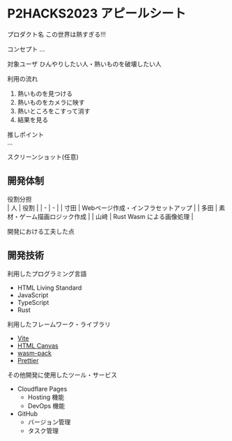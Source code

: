 # P2HACKS2023 アピールシート 

プロダクト名
この世界は熱すぎる!!!

コンセプト
...

対象ユーザ
ひんやりしたい人・熱いものを破壊したい人

利用の流れ  
1. 熱いものを見つける
1. 熱いものをカメラに映す
1. 熱いところをこすって消す
1. 結果を見る

推しポイント  
...

スクリーンショット(任意)  

## 開発体制  

役割分担  
| 人 | 役割 |
| - | - |
| 寸田 | Webページ作成・インフラセットアップ |
| 多田 | 素材・ゲーム描画ロジック作成 |
| 山﨑 | Rust Wasm による画像処理 |


開発における工夫した点  


## 開発技術 

利用したプログラミング言語  
- HTML Living Standard
- JavaScript
- TypeScript
- Rust

利用したフレームワーク・ライブラリ
- [Vite](https://vitejs.dev/)
- [HTML Canvas](https://html.spec.whatwg.org/multipage/canvas.html#the-canvas-element)
- [wasm-pack](https://rustwasm.github.io/wasm-pack/)
- [Prettier](https://prettier.io/)

その他開発に使用したツール・サービス
- Cloudflare Pages
  - Hosting 機能
  - DevOps 機能
- GitHub
  - バージョン管理
  - タスク管理

